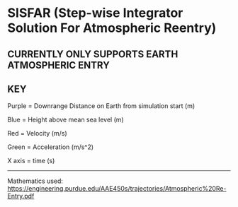 # SISFAR (Step-wise Integrator Solution For Atmospheric Reentry)

CURRENTLY ONLY SUPPORTS EARTH ATMOSPHERIC ENTRY
-
KEY
-
Purple = Downrange Distance on Earth from simulation start (m)

Blue = Height above mean sea level (m)

Red = Velocity (m/s)

Green = Acceleration (m/s^2)

X axis = time (s)

-----------------------------------------------------------------------------------
Mathematics used:
https://engineering.purdue.edu/AAE450s/trajectories/Atmospheric%20Re-Entry.pdf
